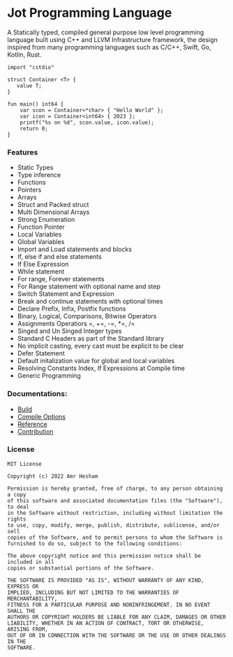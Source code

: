 # Jot Programming Language

A Statically typed, compiled general purpose low level programming language built using C++ and LLVM Infrastructure framework, the design inspired from many programming languages such as C/C++, Swift, Go, Kotlin, Rust.

```
import "cstdio"

struct Container <T> {
   value T;
}

fun main() int64 {
    var scon = Container<*char> { "Hello World" };
    var icon = Container<int64> { 2023 };
    printf("%s on %d", scon.value, icon.value);
    return 0;
}
```
### Features
- Static Types
- Type inference
- Functions
- Pointers
- Arrays
- Struct and Packed struct
- Multi Dimensional Arrays
- Strong Enumeration
- Function Pointer
- Local Variables
- Global Variables
- Import and Load statements and blocks
- If, else if and else statements
- If Else Expression
- While statement
- For range, Forever statements
- For Range statement with optional name and step
- Switch Statement and Expression
- Break and continue statements with optional times
- Declare Prefix, Infix, Postfix functions
- Binary, Logical, Comparisons, Bitwise Operators
- Assignments Operatiors =, +=, -=, *=, /=
- Singed and Un Singed Integer types
- Standard C Headers as part of the Standard library
- No implicit casting, every cast must be explicit to be clear
- Defer Statement
- Default initalization value for global and local variables
- Resolving Constants Index, If Expressions at Compile time
- Generic Programming

### Documentations:
  - [Build](https://amrdeveloper.github.io/Jot/build/)
  - [Compile Options](https://amrdeveloper.github.io/Jot/compiler_options/)
  - [Reference](https://amrdeveloper.github.io/Jot/)
  - [Contribution](https://amrdeveloper.github.io/Jot/contribution/)

### License
```
MIT License

Copyright (c) 2022 Amr Hesham

Permission is hereby granted, free of charge, to any person obtaining a copy
of this software and associated documentation files (the "Software"), to deal
in the Software without restriction, including without limitation the rights
to use, copy, modify, merge, publish, distribute, sublicense, and/or sell
copies of the Software, and to permit persons to whom the Software is
furnished to do so, subject to the following conditions:

The above copyright notice and this permission notice shall be included in all
copies or substantial portions of the Software.

THE SOFTWARE IS PROVIDED "AS IS", WITHOUT WARRANTY OF ANY KIND, EXPRESS OR
IMPLIED, INCLUDING BUT NOT LIMITED TO THE WARRANTIES OF MERCHANTABILITY,
FITNESS FOR A PARTICULAR PURPOSE AND NONINFRINGEMENT. IN NO EVENT SHALL THE
AUTHORS OR COPYRIGHT HOLDERS BE LIABLE FOR ANY CLAIM, DAMAGES OR OTHER
LIABILITY, WHETHER IN AN ACTION OF CONTRACT, TORT OR OTHERWISE, ARISING FROM,
OUT OF OR IN CONNECTION WITH THE SOFTWARE OR THE USE OR OTHER DEALINGS IN THE
SOFTWARE.
```
